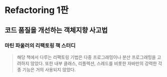 # Refactoring 1판
## 코드 품질을 개선하는 객체지향 사고법
### 마틴 파울러의 리팩토링 책 스터디

> 해당 책에서 다루는 리팩토링 기법은 다중 프로그래밍이나 분산 프로그래밍을 고려하지 않았다. 또한 내부 클래스, 리플렉션, 스레드를 비롯한
자바만의 강력한 각종 기능은 거의 사용되지 않았다.

